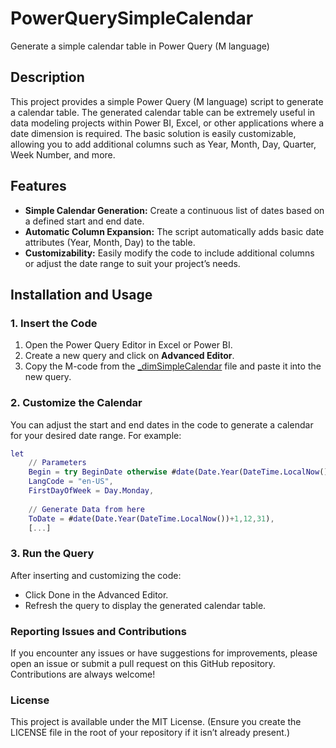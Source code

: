 # PowerQuerySimpleCalendar

Generate a simple calendar table in Power Query (M language)

## Description

This project provides a simple Power Query (M language) script to generate a calendar table. The generated calendar table can be extremely useful in data modeling projects within Power BI, Excel, or other applications where a date dimension is required. The basic solution is easily customizable, allowing you to add additional columns such as Year, Month, Day, Quarter, Week Number, and more.

## Features

- **Simple Calendar Generation:** Create a continuous list of dates based on a defined start and end date.
- **Automatic Column Expansion:** The script automatically adds basic date attributes (Year, Month, Day) to the table.
- **Customizability:** Easily modify the code to include additional columns or adjust the date range to suit your project’s needs.

## Installation and Usage

### 1. Insert the Code

1. Open the Power Query Editor in Excel or Power BI.
2. Create a new query and click on **Advanced Editor**.
3. Copy the M-code from the [_dimSimpleCalendar](./_dimSimpleCalendar) file and paste it into the new query.

### 2. Customize the Calendar

You can adjust the start and end dates in the code to generate a calendar for your desired date range. For example:

```m
let
    // Parameters
    Begin = try BeginDate otherwise #date(Date.Year(DateTime.LocalNow())-5,1,1),  // BeginDate parameter or #date(ThisYear-5,month,day) or you can switch the BeginDate to #date(year, month, day) 
    LangCode = "en-US",                                                           // US english en-US, british english en-GB, hungarian hu-HU, german de-DE
    FirstDayOfWeek = Day.Monday,                                                  // Day.Monday, Day.Sunday
    
    // Generate Data from here 
    ToDate = #date(Date.Year(DateTime.LocalNow())+1,12,31),                        //The closing date is December 31st of the following year by default. 
    [...]
```

### 3. Run the Query
After inserting and customizing the code:

- Click Done in the Advanced Editor.
- Refresh the query to display the generated calendar table.

### Reporting Issues and Contributions
If you encounter any issues or have suggestions for improvements, please open an issue or submit a pull request on this GitHub repository. Contributions are always welcome!

### License
This project is available under the MIT License. (Ensure you create the LICENSE file in the root of your repository if it isn’t already present.)


